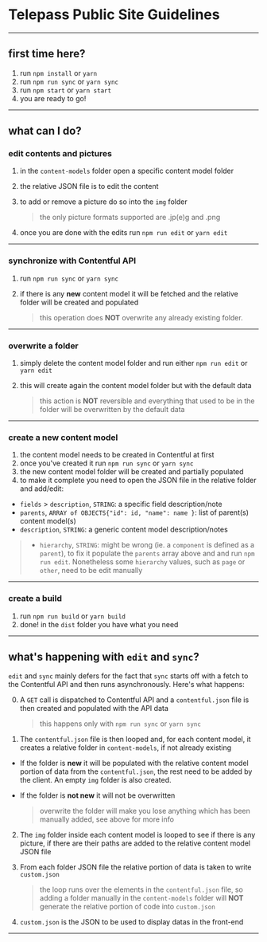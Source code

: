 # Telepass Public Site Guidelines

----
## first time here?
1. run `npm install` or `yarn`
2. run `npm run sync` or `yarn sync`
3. run `npm start` or `yarn start`
4. you are ready to go!

----
## what can I do?

### edit contents and pictures
1. in the `content-models` folder open a specific content model folder
2. the relative JSON file is to edit the content
3. to add or remove a picture do so into the `img` folder
    > the only picture formats supported are .jp(e)g and .png

4. once you are done with the edits run `npm run edit` or `yarn edit`

----
### synchronize with Contentful API
1. run `npm run sync` or `yarn sync`
2. if there is any **new** content model it will be fetched and the relative folder will be created and populated

    > this operation does **NOT** overwrite any already existing folder.

----
### overwrite a folder
1. simply delete the content model folder and run either `npm run edit` or `yarn edit`
2. this will create again the content model folder but with the default data

    > this action is **NOT** reversible and everything that used to be in the folder will be overwritten by the default data

----
### create a new content model
1. the content model needs to be created in Contentful at first
2. once you've created it run `npm run sync` or `yarn sync`
3. the new content model folder will be created and partially populated
4. to make it complete you need to open the JSON file in the relative folder and add/edit:
  * `fields` > `description`, `STRING`: a specific field description/note
  * `parents`, `ARRAY of OBJECTS{"id": id, "name": name }`: list of parent(s) content model(s)
  * `description`, `STRING`: a generic content model description/notes

  > * `hierarchy`, `STRING`: might be wrong (ie. a `component` is defined as a `parent`), to fix it populate the `parents` array above and and run `npm run edit`. Nonetheless some `hierarchy` values, such as `page` or `other`, need to be edit manually

----
### create a build
1. run `npm run build` or `yarn build`
2. done! in the `dist` folder you have what you need

----
## what's happening with `edit` and `sync`?
`edit` and `sync` mainly defers for the fact that `sync` starts off with a fetch to the Contentful API and then runs asynchronously. Here's what happens:

0. A `GET` call is dispatched to Contentful API and a `contentful.json` file is then created and populated with the API data

    > this happens only with `npm run sync` or `yarn sync`

1. The `contentful.json` file is then looped and, for each content model, it creates a relative folder in `content-models`, if not already existing
  * If the folder is **new** it will be populated with the relative content model portion of data from the `contentful.json`, the rest need to be added by the client. An empty `img` folder is also created.
  * If the folder is **not new** it will not be overwritten

    > overwrite the folder will make you lose anything which has been manually added, see above for more info

2. The `img` folder inside each content model is looped to see if there is any picture, if there are their paths are added to the relative content model JSON file
3. From each folder JSON file the relative portion of data is taken to write `custom.json`

    > the loop runs over the elements in the `contentful.json` file, so adding a folder manually in the `content-models` folder will **NOT** generate the relative portion of code into `custom.json`

4. `custom.json` is the JSON to be used to display datas in the front-end

----

